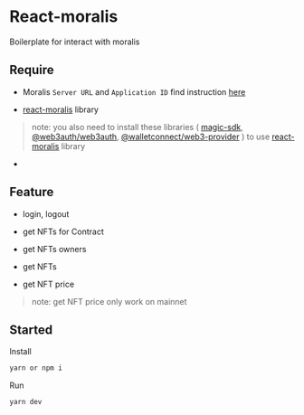 # React-moralis

Boilerplate for interact with moralis

## Require

- Moralis `Server URL` and `Application ID` find instruction [here]

- [react-moralis] library

> note: you also need to install these libraries ( [magic-sdk], [@web3auth/web3auth], [@walletconnect/web3-provider] ) to use [react-moralis] library

- 

## Feature

- login, logout

- get NFTs for Contract

- get NFTs owners

- get NFTs

- get NFT price

> note: get NFT price only work on mainnet

## Started

Install

```sh
yarn or npm i
```
Run

```sh
yarn dev
```


[//]: #
[react-moralis]: <https://yarnpkg.com/?q=react-moralis>
[here]: <https://docs.moralis.io/moralis-server/tools/react-moralis>
[magic-sdk]: <>
[@web3auth/web3auth]: <https://yarnpkg.com/package/@web3auth/web3auth>
[@walletconnect/web3-provider]: <>

